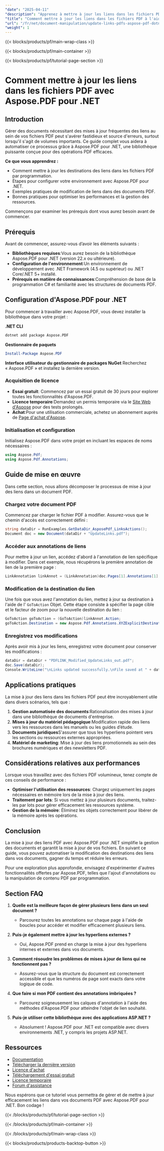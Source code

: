 ```yaml
---
"date": "2025-04-11"
"description": "Apprenez à mettre à jour les liens dans les fichiers PDF par programmation avec Aspose.PDF pour .NET. Automatisez efficacement les mises à jour des liens grâce à ce guide étape par étape."
"title": "Comment mettre à jour les liens dans les fichiers PDF à l'aide d'Aspose.PDF pour .NET ? Un guide complet"
"url": "/fr/net/document-manipulation/update-links-pdfs-aspose-pdf-dotnet/"
"weight": 1
---
```


{{< blocks/products/pf/main-wrap-class >}}

{{< blocks/products/pf/main-container >}}

{{< blocks/products/pf/tutorial-page-section >}}


# Comment mettre à jour les liens dans les fichiers PDF avec Aspose.PDF pour .NET

## Introduction
Gérer des documents nécessitant des mises à jour fréquentes des liens au sein de vos fichiers PDF peut s'avérer fastidieux et source d'erreurs, surtout lorsqu'il s'agit de volumes importants. Ce guide complet vous aidera à automatiser ce processus grâce à Aspose.PDF pour .NET, une bibliothèque puissante conçue pour des opérations PDF efficaces.

**Ce que vous apprendrez :**
- Comment mettre à jour les destinations des liens dans les fichiers PDF par programmation.
- Étapes pour configurer votre environnement avec Aspose.PDF pour .NET.
- Exemples pratiques de modification de liens dans des documents PDF.
- Bonnes pratiques pour optimiser les performances et la gestion des ressources.

Commençons par examiner les prérequis dont vous aurez besoin avant de commencer.

## Prérequis
Avant de commencer, assurez-vous d’avoir les éléments suivants :

- **Bibliothèques requises**:Vous aurez besoin de la bibliothèque Aspose.PDF pour .NET (version 22.x ou ultérieure).
- **Configuration de l'environnement**:Un environnement de développement avec .NET Framework (4.5 ou supérieur) ou .NET Core/.NET 5+ installé.
- **Prérequis en matière de connaissances**:Compréhension de base de la programmation C# et familiarité avec les structures de documents PDF.

## Configuration d'Aspose.PDF pour .NET
Pour commencer à travailler avec Aspose.PDF, vous devez installer la bibliothèque dans votre projet :

**.NET CLI**
```bash
dotnet add package Aspose.PDF
```

**Gestionnaire de paquets**
```powershell
Install-Package Aspose.PDF
```

**Interface utilisateur du gestionnaire de packages NuGet**
Recherchez « Aspose.PDF » et installez la dernière version.

### Acquisition de licence
- **Essai gratuit**: Commencez par un essai gratuit de 30 jours pour explorer toutes les fonctionnalités d'Aspose.PDF.
- **Licence temporaire**:Demandez un permis temporaire via le [Site Web d'Aspose](https://purchase.aspose.com/temporary-license/) pour des tests prolongés.
- **Achat**:Pour une utilisation commerciale, achetez un abonnement auprès de [Page d'achat d'Aspose](https://purchase.aspose.com/buy).

### Initialisation et configuration
Initialisez Aspose.PDF dans votre projet en incluant les espaces de noms nécessaires :
```csharp
using Aspose.Pdf;
using Aspose.Pdf.Annotations;
```

## Guide de mise en œuvre
Dans cette section, nous allons décomposer le processus de mise à jour des liens dans un document PDF.

### Chargez votre document PDF
Commencez par charger le fichier PDF à modifier. Assurez-vous que le chemin d'accès est correctement défini :
```csharp
string dataDir = RunExamples.GetDataDir_AsposePdf_LinksActions();
Document doc = new Document(dataDir + "UpdateLinks.pdf");
```

### Accéder aux annotations de liens
Pour mettre à jour un lien, accédez d'abord à l'annotation de lien spécifique à modifier. Dans cet exemple, nous récupérons la première annotation de lien de la première page :
```csharp
LinkAnnotation linkAnnot = (LinkAnnotation)doc.Pages[1].Annotations[1];
```

### Modification de la destination du lien
Une fois que vous avez l'annotation du lien, mettez à jour sa destination à l'aide de l' `GoToAction` Objet. Cette étape consiste à spécifier la page cible et le facteur de zoom pour la nouvelle destination du lien :
```csharp
GoToAction goToAction = (GoToAction)linkAnnot.Action;
goToAction.Destination = new Aspose.Pdf.Annotations.XYZExplicitDestination(1, 1, 2, 2);
```

### Enregistrez vos modifications
Après avoir mis à jour les liens, enregistrez votre document pour conserver les modifications :
```csharp
dataDir = dataDir + "PDFLINK_Modified_UpdateLinks_out.pdf";
doc.Save(dataDir);
Console.WriteLine("\nLinks updated successfully.\nFile saved at " + dataDir);
```

## Applications pratiques
La mise à jour des liens dans les fichiers PDF peut être incroyablement utile dans divers scénarios, tels que :
1. **Gestion automatisée des documents**:Rationalisation des mises à jour dans une bibliothèque de documents d'entreprise.
2. **Mises à jour du matériel pédagogique**:Modification rapide des liens vers les ressources dans les manuels ou les guides d’étude.
3. **Documents juridiques**S'assurer que tous les hyperliens pointent vers les sections ou ressources externes appropriées.
4. **Matériel de marketing**: Mise à jour des liens promotionnels au sein des brochures numériques et des newsletters PDF.

## Considérations relatives aux performances
Lorsque vous travaillez avec des fichiers PDF volumineux, tenez compte de ces conseils de performance :
- **Optimiser l'utilisation des ressources**: Chargez uniquement les pages nécessaires en mémoire lors de la mise à jour des liens.
- **Traitement par lots**: Si vous mettez à jour plusieurs documents, traitez-les par lots pour gérer efficacement les ressources système.
- **Gestion de la mémoire**: Éliminez les objets correctement pour libérer de la mémoire après les opérations.

## Conclusion
La mise à jour des liens PDF avec Aspose.PDF pour .NET simplifie la gestion des documents et garantit la mise à jour de vos fichiers. En suivant ce guide, vous pouvez automatiser la modification des destinations des liens dans vos documents, gagner du temps et réduire les erreurs.

Pour une exploration plus approfondie, envisagez d'expérimenter d'autres fonctionnalités offertes par Aspose.PDF, telles que l'ajout d'annotations ou la manipulation de contenu PDF par programmation.

## Section FAQ
1. **Quelle est la meilleure façon de gérer plusieurs liens dans un seul document ?**
   - Parcourez toutes les annotations sur chaque page à l'aide de boucles pour accéder et modifier efficacement plusieurs liens.

2. **Puis-je également mettre à jour les hyperliens externes ?**
   - Oui, Aspose.PDF prend en charge la mise à jour des hyperliens internes et externes dans vos documents.

3. **Comment résoudre les problèmes de mises à jour de liens qui ne fonctionnent pas ?**
   - Assurez-vous que la structure du document est correctement accessible et que les numéros de page sont exacts dans votre logique de code.

4. **Que faire si mon PDF contient des annotations imbriquées ?**
   - Parcourez soigneusement les calques d'annotation à l'aide des méthodes d'Aspose.PDF pour atteindre l'objet de lien souhaité.

5. **Puis-je utiliser cette bibliothèque avec des applications ASP.NET ?**
   - Absolument ! Aspose.PDF pour .NET est compatible avec divers environnements .NET, y compris les projets ASP.NET.

## Ressources
- [Documentation](https://reference.aspose.com/pdf/net/)
- [Télécharger la dernière version](https://releases.aspose.com/pdf/net/)
- [Licence d'achat](https://purchase.aspose.com/buy)
- [Téléchargement d'essai gratuit](https://releases.aspose.com/pdf/net/)
- [Licence temporaire](https://purchase.aspose.com/temporary-license/)
- [Forum d'assistance](https://forum.aspose.com/c/pdf/10)

Nous espérons que ce tutoriel vous permettra de gérer et de mettre à jour efficacement les liens dans vos documents PDF avec Aspose.PDF pour .NET. Bon codage !


{{< /blocks/products/pf/tutorial-page-section >}}

{{< /blocks/products/pf/main-container >}}

{{< /blocks/products/pf/main-wrap-class >}}

{{< blocks/products/products-backtop-button >}}